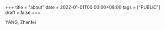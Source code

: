 +++
title = "about"
date = 2022-01-01T00:00:00+08:00
tags = ["PUBLIC"]
draft = false
+++

YANG, Zhenfei

